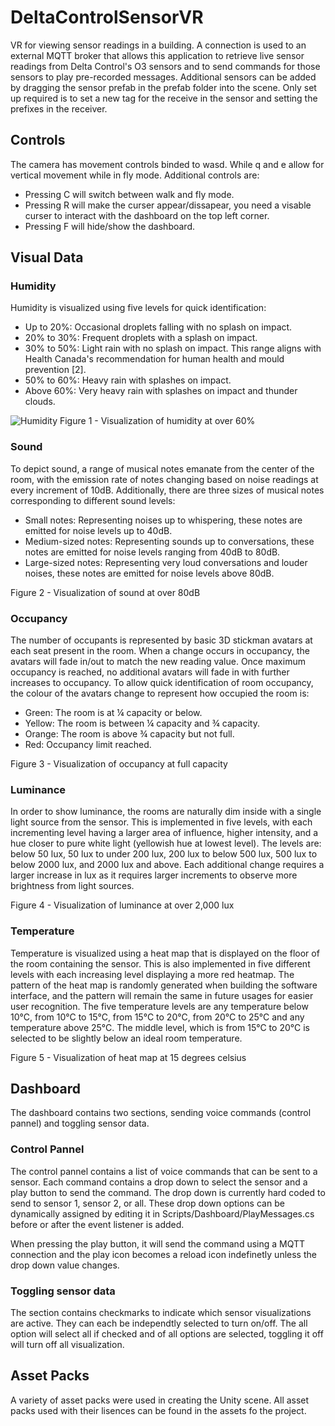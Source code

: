 # DeltaControlSensorVR
VR for viewing sensor readings in a building. A connection is used to an external MQTT broker that allows this application to retrieve live sensor readings from Delta Control's O3 sensors and to send commands for those sensors to play pre-recorded messages. Additional sensors can be added by dragging the sensor prefab in the prefab folder into the scene. Only set up required is to set a new tag for the receive in the sensor and setting the prefixes in the receiver.

## Controls
The camera has movement controls binded to wasd. While q and e allow for vertical movement while in fly mode. Additional controls are:
- Pressing C will switch between walk and fly mode.
- Pressing R will make the curser appear/dissapear, you need a visable curser to interact with the dashboard on the top left corner.
- Pressing F will hide/show the dashboard.

## Visual Data
### Humidity
Humidity is visualized using five levels for quick identification:
- Up to 20%: Occasional droplets falling with no splash on impact.
- 20% to 30%: Frequent droplets with a splash on impact.
- 30% to 50%: Light rain with no splash on impact. This range aligns with Health Canada's recommendation for human health and mould prevention [2].
- 50% to 60%: Heavy rain with splashes on impact.
- Above 60%: Very heavy rain with splashes on impact and thunder clouds.

![Humidity](Figures/humidity.png)
Figure 1 - Visualization of humidity at over 60%

### Sound
To depict sound, a range of musical notes emanate from the center of the room, with the emission rate of notes changing based on noise readings at every increment of 10dB. Additionally, there are three sizes of musical notes corresponding to different sound levels:
- Small notes: Representing noises up to whispering, these notes are emitted for noise levels up to 40dB.
- Medium-sized notes: Representing sounds up to conversations, these notes are emitted for noise levels ranging from 40dB to 80dB.
- Large-sized notes: Representing very loud conversations and louder noises, these notes are emitted for noise levels above 80dB.

Figure 2 - Visualization of sound at over 80dB

### Occupancy
The number of occupants is represented by basic 3D stickman avatars at each seat present in the room. When a change occurs in occupancy, the avatars will fade in/out to match the new reading value. Once maximum occupancy is reached, no additional avatars will fade in with further increases to occupancy. To allow quick identification of room occupancy, the colour of the avatars change to represent how occupied the room is:
- Green: The room is at ¼ capacity or below.
- Yellow: The room is between ¼ capacity and ¾ capacity.
- Orange: The room is above ¾ capacity but not full.
- Red: Occupancy limit reached.

Figure 3 - Visualization of occupancy at full capacity

### Luminance
In order to show luminance, the rooms are naturally dim inside with a single light source from the sensor. This is implemented in five levels, with each incrementing level having a larger area of influence, higher intensity, and a hue closer to pure white light (yellowish hue at lowest level). The levels are: below 50 lux, 50 lux to under 200 lux, 200 lux to below 500 lux, 500 lux to below 2000 lux, and 2000 lux and above. Each additional change requires a larger increase in lux as it requires larger increments to observe more brightness from light sources.

Figure 4 - Visualization of luminance at over 2,000 lux

### Temperature
Temperature is visualized using a heat map that is displayed on the floor of the room containing the sensor. This is also implemented in five different levels with each increasing level displaying a more red heatmap. The pattern of the heat map is randomly generated when building the software interface, and the pattern will remain the same in future usages for easier user recognition. The five temperature levels are any temperature below 10°C, from 10°C to 15°C, from 15°C to 20°C, from 20°C to 25°C and any temperature above 25°C. The middle level, which is from 15°C to 20°C is selected to be slightly below an ideal room temperature.

Figure 5 - Visualization of heat map at 15 degrees celsius

## Dashboard
The dashboard contains two sections, sending voice commands (control pannel) and toggling sensor data.

### Control Pannel
The control pannel contains a list of voice commands that can be sent to a sensor. Each command contains a drop down to select the sensor and a play button to send the command. The drop down is currently hard coded to send to sensor 1, sensor 2, or all. These drop down options can be dynamically assigned by editing it in Scripts/Dashboard/PlayMessages.cs before or after the event listener is added. 

When pressing the play button, it will send the command using a MQTT connection and the play icon becomes a reload icon indefinetly unless the drop down value changes.

### Toggling sensor data
The section contains checkmarks to indicate which sensor visualizations are active. They can each be independtly selected to turn on/off. The all option will select all if checked and of all options are selected, toggling it off will turn off all visualization.

## Asset Packs
A variety of asset packs were used in creating the Unity scene. All asset packs used with their lisences can be found in the assets fo the project.
